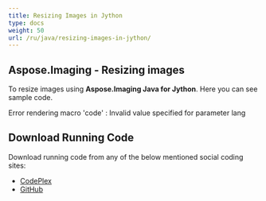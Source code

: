 ```yaml
---
title: Resizing Images in Jython
type: docs
weight: 50
url: /ru/java/resizing-images-in-jython/
---
```


## **Aspose.Imaging - Resizing images**
To resize images using **Aspose.Imaging Java for Jython**. Here you can see sample code.

Error rendering macro 'code' : Invalid value specified for parameter lang
## **Download Running Code**
Download running code from any of the below mentioned social coding sites:

- [CodePlex](https://asposewordsjavajython.codeplex.com/releases/view/619260)
- [GitHub](https://github.com/aspose-words/Aspose.Words-for-Java/releases/tag/Aspose.Words_Java_for_Jython-v1.0.0)
